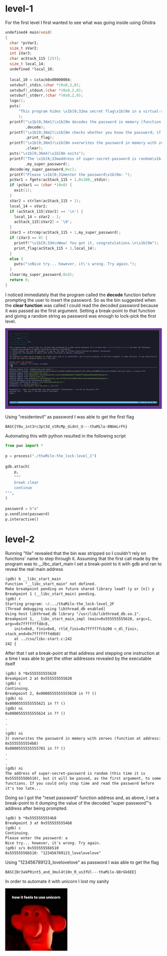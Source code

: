 # level-1

For the first level I first wanted to see what was going inside using Ghidra

```c
undefined4 main(void)
{
  char *pcVar1;
  size_t sVar2;
  int iVar3;
  char acStack_115 [257];
  size_t local_14;
  undefined *local_10;
  
  local_10 = &stack0x00000004;
  setvbuf(_stdin,(char *)0x0,2,0);
  setvbuf(_stdout,(char *)0x0,2,0);
  setvbuf(_stderr,(char *)0x0,2,0);
  logo();
  puts(
      "This program hides \x1b[0;32ma secret flag\x1b[0m in a virtual-safe protected by a \x1b[0;33m super-secret-password\x1b[0m (it\'s so good that \x1b[1;37ma lot of people use it!\x1b[0m) and  does the following:"
      );
  printf("\x1b[0;36m1)\x1b[0m decodes the password in memory (function at address: \x1b[0;35m%p\x1b[ 0m)\n"
         ,decode);
  printf("\x1b[0;36m2)\x1b[0m checks whether you know the password; if you do, the flag is printed ( using function at address: \x1b[0;35m%p)\n"
         ,print_flag);
  printf("\x1b[0;36m3)\x1b[0m overwrites the password in memory with zeroes (function at address: \x 1b[0;35m%p\x1b[0m)\n"
         ,clear);
  puts("\x1b[0;36m4)\x1b[0m exits");
  printf("The \x1b[0;33maddress of super-secret-password is random\x1b[0m (this time it is \x1b[0;35 m%p\x1b[0m), but it will be passed, as the first argument, to some functions. If you could only st op time and read the password before it\'s too late...\n\n"
         ,my_super_password);
  decode(my_super_password,0xc);
  printf("Please \x1b[0;31menter the password\x1b[0m: ");
  pcVar1 = fgets(acStack_115 + 1,0x100,_stdin);
  if (pcVar1 == (char *)0x0) {
    exit(1);
  }
  sVar2 = strlen(acStack_115 + 1);
  local_14 = sVar2;
  if (acStack_115[sVar2] == '\n') {
    local_14 = sVar2 - 1;
    acStack_115[sVar2] = '\0';
  }
  iVar3 = strcmp(acStack_115 + 1,my_super_password);
  if (iVar3 == 0) {
    printf("\x1b[0;33m\nWow! You got it, congratulations.\n\x1b[0m");
    print_flag(acStack_115 + 1,local_14);
  }
  else {
    puts("\nNice try... however, it\'s wrong. Try again.");
  }
  clear(my_super_password,0xd);
  return 0;
}
```

I noticed immediately that the program called the **decode** function before prompting the user to insert the password.
So as the bin suggested when the **clear function** was called I could read the decoded password because it was passed as the first argument.
Setting a break-point to that function and giving a random string as password was enough to lock-pick the first level.

![](./imgs/py_script_lock1.png)

Using "residentevil" as password I was able to get the first flag

```
BASC{Y0u_int3rc3pt3d_stRcMp_didnt_U---thaMilo-8NUmLrFh}
```

Automating this with python resulted in the following script

```python
from pwn import *

p = process("./thaMilo-the_lock-level_1")

gdb.attach(
    p,
    """
    break clear
    continue
""",
)

password = b"a"
p.sendline(password)
p.interactive()
```

# level-2

Running "file" revealed that the bin was stripped so I couldn't rely on functions' name to step through it.
Assuming that the first call made by the program was to \_\_libc_start_main I set a break-point to it with gdb and ran to reveal the real main address

```
(gdb) b __libc_start_main
Function "__libc_start_main" not defined.
Make breakpoint pending on future shared library load? (y or [n]) y
Breakpoint 1 (__libc_start_main) pending.
(gdb) r
Starting program: ~/.../thaMilo-the_lock-level_2F
[Thread debugging using libthread_db enabled]
Using host libthread_db library "/usr/lib/libthread_db.so.1".
Breakpoint 1, __libc_start_main_impl (main=0x555555555620, argc=1, argv=0x7fffffffddc8,
    init=0x0, fini=0x0, rtld_fini=0x7ffff7fcb200 <_dl_fini>, stack_end=0x7fffffffddb8)
    at ../csu/libc-start.c:242
242	{
```

After that I set a break-point at that address and stepping one instruction at a time I was able to get the other addresses revealed by the executable itself

```
(gdb) b *0x555555555620
Breakpoint 2 at 0x555555555620
(gdb) c
Continuing.
Breakpoint 2, 0x0000555555555620 in ?? ()
(gdb) ni
0x0000555555555621 in ?? ()
(gdb) ni
0x0000555555555624 in ?? ()
.
.
.
(gdb) ni
3) overwrites the password in memory with zeroes (function at address: 0x5555555554b8)
0x0000555555555701 in ?? ()
.
.
.
(gdb) ni
The address of super-secret-password is random (this time it is 0x55555556b510), but it will be passed, as the first argument, to some functions. If you could only stop time and read the password before it's too late...
```

Doing so I got the "reset password" function address and, as above, I set a break-point to it dumping the value of the decoded "super password"'s address after being prompted.

```
(gdb) b *0x5555555554b8
Breakpoint 3 at 0x5555555554b8
(gdb) c
Continuing.
Please enter the password: a
Nice try... however, it's wrong. Try again.
(gdb) x/s 0x55555556b510
0x55555556b510:	"123456789123_lovelovelove"
```

Using "123456789123_lovelovelove" as password I was able to get the flag

```
BASC{Br3akP0int5_and_3mul4t10n_R_us3fUl---thaMilo-Q8rGk6EE}
```

In order to automate it with unicorn I lost my sanity

![](./imgs/me.jpg)









